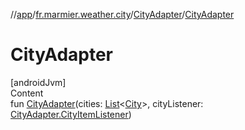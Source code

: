 //[app](../../../index.md)/[fr.marmier.weather.city](../index.md)/[CityAdapter](index.md)/[CityAdapter](-city-adapter.md)



# CityAdapter  
[androidJvm]  
Content  
fun [CityAdapter](-city-adapter.md)(cities: [List](https://kotlinlang.org/api/latest/jvm/stdlib/kotlin.collections/-list/index.html)<[City](../-city/index.md)>, cityListener: [CityAdapter.CityItemListener](-city-item-listener/index.md))  



